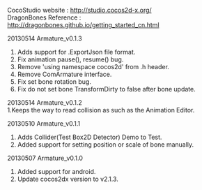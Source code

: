 CocoStudio website    : http://studio.cocos2d-x.org/<br>
DragonBones Reference : http://dragonbones.github.io/getting_started_cn.html<br>

20130514 Armature_v0.1.3<br>
1. Adds support for .ExportJson file format.<br>
2. Fix animation pause(), resume() bug.<br>
3. Remove 'using namespace cocos2d' from .h header.<br>
4. Remove ComArmature interface.<br>
5. Fix set bone rotation bug.<br>
6. Fix do not set bone TransformDirty to false after bone update.<br>

20130514 Armature_v0.1.2<br>
1.Keeps the way to read collision as such as the Animation Editor.<br>

20130510 Armature_v0.1.1<br>
1. Adds Collider(Test Box2D Detector) Demo to Test.<br>
2. Added support for setting position or scale of bone manually.<br>

20130507 Armature_v0.1.0<br>
1. Added support for android.<br>
2. Update cocos2dx version to v2.1.3.<br>